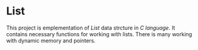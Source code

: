 # List

This project is emplementation of *List* data strcture in *C language*. It contains necessary functions for working with lists. There is many working 
with dynamic memory and pointers.
